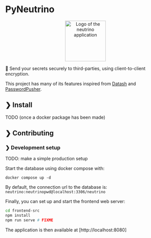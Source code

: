 # PyNeutrino

<p align="center">
    <img src="https://github.com/corentindeboisset/neutrino/raw/main/frontend-src/src/assets/logo_large.svg" alt="Logo of the neutrino application" style="width: 8rem" />
</p>

📮 Send your secrets securely to third-parties, using client-to-client encryption.

This project has many of its features inspired from [Datash](https://github.com/datash/datash) and [PasswordPusher](https://github.com/pglombardo/PasswordPusher).

## ❯ Install

TODO (once a docker package has been made)

## ❯ Contributing

### ❯ Development setup

TODO: make a simple production setup

Start the database using docker compose with:

    docker compose up -d

By default, the connection url to the database is: `neutrino:neutrinopwd@localhost:3306/neutrino`

<!-- TODO: add a start of the backend loop -->

Finally, you can set up and start the frontend web server:

```bash
cd frontend-src
npm install
npm run serve # FIXME
```

The application is then available at [http://localhost:8080]
